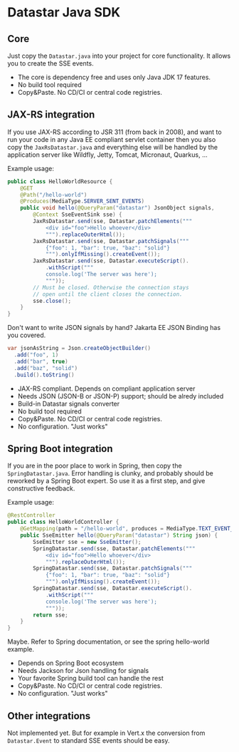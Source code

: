 # Datastar Java SDK

## Core

Just copy the `Datastar.java` into your project for core functionality. It allows you to create the SSE events.

* The core is dependency free and uses only Java JDK 17 features.
* No build tool required
* Copy&Paste. No CD/CI or central code registries.

## JAX-RS integration

If you use JAX-RS according to JSR 311 (from back in 2008), and want to run your code in any Java EE compliant servlet container then you also copy the `JaxRsDatastar.java` and everything else will be handled by the application server like Wildfly, Jetty, Tomcat, Micronaut, Quarkus, ...

Example usage:
```java
public class HelloWorldResource {
    @GET
    @Path("/hello-world")
    @Produces(MediaType.SERVER_SENT_EVENTS)
    public void hello(@QueryParam("datastar") JsonObject signals,
        @Context SseEventSink sse) {
        JaxRsDatastar.send(sse, Datastar.patchElements("""
            <div id="foo">Hello whoever</div>
            """).replaceOuterHtml());
        JaxRsDatastar.send(sse, Datastar.patchSignals("""
            {"foo": 1, "bar": true, "baz": "solid"}
            """).onlyIfMissing().createEvent());
        JaxRsDatastar.send(sse, Datastar.executeScript().
            .withScript("""
            console.log('The server was here');
            """));
        // Must be closed. Otherwise the connection stays
        // open until the client closes the connection.
        sse.close(); 
    }
}
```

Don't want to write JSON signals by hand? Jakarta EE JSON Binding has you covered.
```java
var jsonAsString = Json.createObjectBuilder()
  .add("foo", 1)
  .add("bar", true)
  .add("baz", "solid")
  .build().toString()
```

* JAX-RS compliant. Depends on compliant application server
* Needs JSON (JSON-B or JSON-P) support; should be alredy included
* Build-in Datastar signals converter
* No build tool required
* Copy&Paste. No CD/CI or central code registries.
* No configuration. "Just works"

## Spring Boot integration

If you are in the poor place to work in Spring, then copy the `SpringDatastar.java`.
Error handling is clunky, and probably should be reworked by a Spring Boot expert. So use it as a first step, and give constructive feedback.

Example usage:
```java
@RestController
public class HelloWorldController {
    @GetMapping(path = "/hello-world", produces = MediaType.TEXT_EVENT_STREAM_VALUE)
    public SseEmitter hello(@QueryParam("datastar") String json) {
        SseEmitter sse = new SseEmitter();
        SpringDatastar.send(sse, Datastar.patchElements("""
            <div id="foo">Hello whoever</div>
            """).replaceOuterHtml());
        SpringDatastar.send(sse, Datastar.patchSignals("""
            {"foo": 1, "bar": true, "baz": "solid"}
            """).onlyIfMissing().createEvent());
        SpringDatastar.send(sse, Datastar.executeScript().
            .withScript("""
            console.log('The server was here');
            """));
        return sse;
    }
}
```
Maybe. Refer to Spring documentation, or see the spring hello-world example.

* Depends on Spring Boot ecosystem
* Needs Jackson for Json handling for signals
* Your favorite Spring build tool can handle the rest
* Copy&Paste. No CD/CI or central code registries.
* No configuration. "Just works"

## Other integrations

Not implemented yet. But for example in Vert.x the conversion from `Datastar.Event` to standard SSE events should be easy.